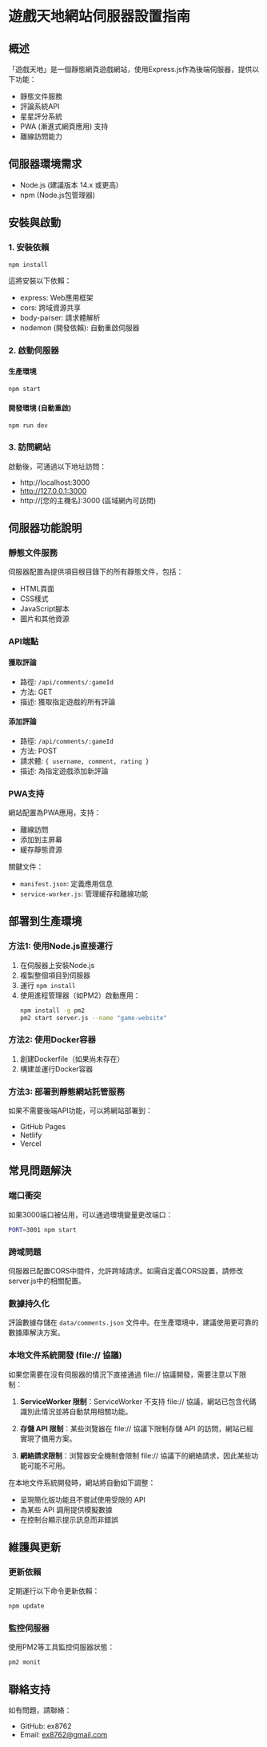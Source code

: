 # 遊戲天地網站伺服器設置指南

## 概述

「遊戲天地」是一個靜態網頁遊戲網站，使用Express.js作為後端伺服器，提供以下功能：

- 靜態文件服務
- 評論系統API
- 星星評分系統
- PWA (漸進式網頁應用) 支持
- 離線訪問能力

## 伺服器環境需求

- Node.js (建議版本 14.x 或更高)
- npm (Node.js包管理器)

## 安裝與啟動

### 1. 安裝依賴

```bash
npm install
```

這將安裝以下依賴：
- express: Web應用框架
- cors: 跨域資源共享
- body-parser: 請求體解析
- nodemon (開發依賴): 自動重啟伺服器

### 2. 啟動伺服器

#### 生產環境

```bash
npm start
```

#### 開發環境 (自動重啟)

```bash
npm run dev
```

### 3. 訪問網站

啟動後，可通過以下地址訪問：
- http://localhost:3000
- http://127.0.0.1:3000
- http://[您的主機名]:3000 (區域網內可訪問)

## 伺服器功能說明

### 靜態文件服務

伺服器配置為提供項目根目錄下的所有靜態文件，包括：
- HTML頁面
- CSS樣式
- JavaScript腳本
- 圖片和其他資源

### API端點

#### 獲取評論
- 路徑: `/api/comments/:gameId`
- 方法: GET
- 描述: 獲取指定遊戲的所有評論

#### 添加評論
- 路徑: `/api/comments/:gameId`
- 方法: POST
- 請求體: `{ username, comment, rating }`
- 描述: 為指定遊戲添加新評論

### PWA支持

網站配置為PWA應用，支持：
- 離線訪問
- 添加到主屏幕
- 緩存靜態資源

關鍵文件：
- `manifest.json`: 定義應用信息
- `service-worker.js`: 管理緩存和離線功能

## 部署到生產環境

### 方法1: 使用Node.js直接運行

1. 在伺服器上安裝Node.js
2. 複製整個項目到伺服器
3. 運行 `npm install`
4. 使用進程管理器（如PM2）啟動應用：
   ```bash
   npm install -g pm2
   pm2 start server.js --name "game-website"
   ```

### 方法2: 使用Docker容器

1. 創建Dockerfile（如果尚未存在）
2. 構建並運行Docker容器

### 方法3: 部署到靜態網站託管服務

如果不需要後端API功能，可以將網站部署到：
- GitHub Pages
- Netlify
- Vercel

## 常見問題解決

### 端口衝突

如果3000端口被佔用，可以通過環境變量更改端口：
```bash
PORT=3001 npm start
```

### 跨域問題

伺服器已配置CORS中間件，允許跨域請求。如需自定義CORS設置，請修改server.js中的相關配置。

### 數據持久化

評論數據存儲在 `data/comments.json` 文件中。在生產環境中，建議使用更可靠的數據庫解決方案。

### 本地文件系統開發 (file:// 協議)

如果您需要在沒有伺服器的情況下直接通過 file:// 協議開發，需要注意以下限制：

1. **ServiceWorker 限制**：ServiceWorker 不支持 file:// 協議，網站已包含代碼識別此情況並將自動禁用相關功能。

2. **存儲 API 限制**：某些浏覽器在 file:// 協議下限制存儲 API 的訪問，網站已經實現了備用方案。

3. **網絡請求限制**：浏覽器安全機制會限制 file:// 協議下的網絡請求，因此某些功能可能不可用。

在本地文件系統開發時，網站將自動如下調整：

- 呈現簡化版功能且不嘗試使用受限的 API
- 為某些 API 調用提供模擬數據
- 在控制台顯示提示訊息而非錯誤

## 維護與更新

### 更新依賴

定期運行以下命令更新依賴：
```bash
npm update
```

### 監控伺服器

使用PM2等工具監控伺服器狀態：
```bash
pm2 monit
```

## 聯絡支持

如有問題，請聯絡：
- GitHub: ex8762
- Email: ex8762@gmail.com